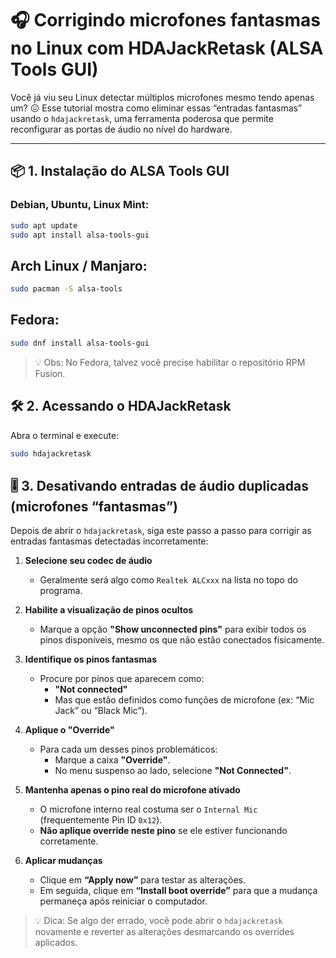# 🎧 Corrigindo microfones fantasmas no Linux com HDAJackRetask (ALSA Tools GUI)

Você já viu seu Linux detectar múltiplos microfones mesmo tendo apenas um? 😖 Esse tutorial mostra como eliminar essas “entradas fantasmas” usando o `hdajackretask`, uma ferramenta poderosa que permite reconfigurar as portas de áudio no nível do hardware.

---

## 📦 1. Instalação do ALSA Tools GUI

### Debian, Ubuntu, Linux Mint:
```bash
sudo apt update
sudo apt install alsa-tools-gui
```

## Arch Linux / Manjaro:
```bash
sudo pacman -S alsa-tools
```

## Fedora:
```bash
sudo dnf install alsa-tools-gui
```
> 💡 Obs: No Fedora, talvez você precise habilitar o repositório RPM Fusion.

## 🛠️ 2. Acessando o HDAJackRetask

Abra o terminal e execute:
```bash
sudo hdajackretask
```

## 🎚️ 3. Desativando entradas de áudio duplicadas (microfones “fantasmas”)

Depois de abrir o `hdajackretask`, siga este passo a passo para corrigir as entradas fantasmas detectadas incorretamente:

1. **Selecione seu codec de áudio**
   - Geralmente será algo como `Realtek ALCxxx` na lista no topo do programa.

2. **Habilite a visualização de pinos ocultos**
   - Marque a opção **"Show unconnected pins"** para exibir todos os pinos disponíveis, mesmo os que não estão conectados fisicamente.

3. **Identifique os pinos fantasmas**
   - Procure por pinos que aparecem como:
     - **"Not connected"**
     - Mas que estão definidos como funções de microfone (ex: “Mic Jack” ou “Black Mic”).

4. **Aplique o "Override"**
   - Para cada um desses pinos problemáticos:
     - Marque a caixa **"Override"**.
     - No menu suspenso ao lado, selecione **"Not Connected"**.

5. **Mantenha apenas o pino real do microfone ativado**
   - O microfone interno real costuma ser o `Internal Mic` (frequentemente Pin ID `0x12`).
   - **Não aplique override neste pino** se ele estiver funcionando corretamente.

6. **Aplicar mudanças**
   - Clique em **“Apply now”** para testar as alterações.
   - Em seguida, clique em **“Install boot override”** para que a mudança permaneça após reiniciar o computador.

> 💡 Dica: Se algo der errado, você pode abrir o `hdajackretask` novamente e reverter as alterações desmarcando os overrides aplicados.




